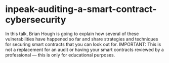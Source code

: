 # inpeak-auditing-a-smart-contract-cybersecurity
In this talk, Brian Hough is going to explain how several of these vulnerabilities have happened so far and share strategies and techniques for securing smart contracts that you can look out for. IMPORTANT: This is not a replacement for an audit or having your smart contracts reviewed by a professional — this is only for educational purposes.
